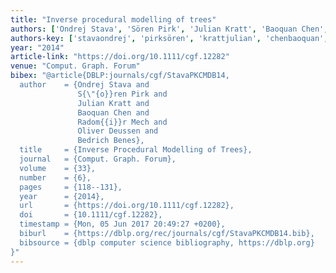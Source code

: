 ```yaml
---
title: "Inverse procedural modelling of trees"
authors: ['Ondrej Stava', 'Sören Pirk', 'Julian Kratt', 'Baoquan Chen', 'Radomír Mech', 'Oliver Deussen', 'Bedrich Benes']
authors-key: ['stavaondrej', 'pirksören', 'krattjulian', 'chenbaoquan', 'mechradomír', 'deussenoliver', 'benesbedrich']
year: "2014"
article-link: "https://doi.org/10.1111/cgf.12282"
venue: "Comput. Graph. Forum"
bibex: "@article{DBLP:journals/cgf/StavaPKCMDB14,
  author    = {Ondrej Stava and
               S{\"{o}}ren Pirk and
               Julian Kratt and
               Baoquan Chen and
               Radom{{i}}r Mech and
               Oliver Deussen and
               Bedrich Benes},
  title     = {Inverse Procedural Modelling of Trees},
  journal   = {Comput. Graph. Forum},
  volume    = {33},
  number    = {6},
  pages     = {118--131},
  year      = {2014},
  url       = {https://doi.org/10.1111/cgf.12282},
  doi       = {10.1111/cgf.12282},
  timestamp = {Mon, 05 Jun 2017 20:49:27 +0200},
  biburl    = {https://dblp.org/rec/journals/cgf/StavaPKCMDB14.bib},
  bibsource = {dblp computer science bibliography, https://dblp.org}
}"
---
```

